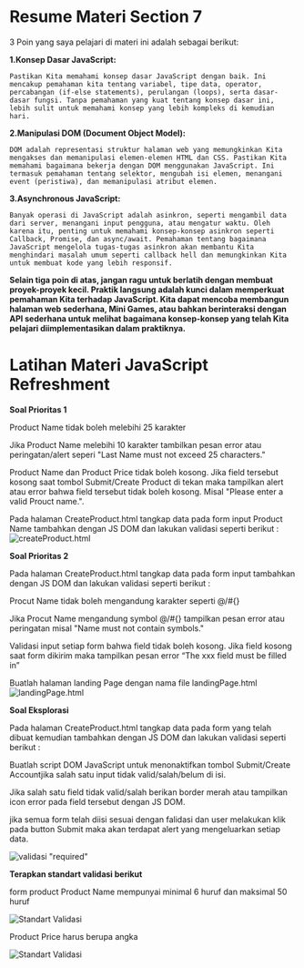 # Resume Materi Section 7

3 Poin yang saya pelajari di materi ini adalah sebagai berikut: 


**1.Konsep Dasar JavaScript:**

    Pastikan Kita memahami konsep dasar JavaScript dengan baik. Ini mencakup pemahaman kita tentang variabel, tipe data, operator, percabangan (if-else statements), perulangan (loops), serta dasar-dasar fungsi. Tanpa pemahaman yang kuat tentang konsep dasar ini, lebih sulit untuk memahami konsep yang lebih kompleks di kemudian hari.

**2.Manipulasi DOM (Document Object Model):**

    DOM adalah representasi struktur halaman web yang memungkinkan Kita mengakses dan memanipulasi elemen-elemen HTML dan CSS. Pastikan Kita memahami bagaimana bekerja dengan DOM menggunakan JavaScript. Ini termasuk pemahaman tentang selektor, mengubah isi elemen, menangani event (peristiwa), dan memanipulasi atribut elemen.

**3.Asynchronous JavaScript:**

    Banyak operasi di JavaScript adalah asinkron, seperti mengambil data dari server, menangani input pengguna, atau mengatur waktu. Oleh karena itu, penting untuk memahami konsep-konsep asinkron seperti Callback, Promise, dan async/await. Pemahaman tentang bagaimana JavaScript mengelola tugas-tugas asinkron akan membantu Kita menghindari masalah umum seperti callback hell dan memungkinkan Kita untuk membuat kode yang lebih responsif.


**Selain tiga poin di atas, jangan ragu untuk berlatih dengan membuat proyek-proyek kecil. Praktik langsung adalah kunci dalam memperkuat pemahaman Kita terhadap JavaScript. Kita dapat mencoba membangun halaman web sederhana, Mini Games, atau bahkan berinteraksi dengan API sederhana untuk melihat bagaimana konsep-konsep yang telah Kita pelajari diimplementasikan dalam praktiknya.**

# Latihan Materi JavaScript Refreshment

**Soal Prioritas 1** 

Product Name tidak boleh melebihi 25 karakter


Jika Product Name melebihi 10 karakter tambilkan pesan error atau peringatan/alert seperi "Last Name must not exceed 25 characters."


Product Name dan Product Price tidak boleh kosong. Jika field tersebut kosong saat tombol Submit/Create Product di tekan maka tampilkan alert atau error bahwa field tersebut tidak boleh kosong. Misal "Please enter a valid Prouct name.".


Pada halaman CreateProduct.html tangkap data pada form input Product Name tambahkan dengan JS DOM dan lakukan validasi seperti berikut :
![createProduct.html](https://github.com/yuumens/react_Ahmad-Rizky-Has/blob/feat/HTML/04_HTML/ScreenShots/CreateProduct.png)

**Soal Prioritas 2**

Pada halaman CreateProduct.html tangkap data pada form input tambahkan dengan JS DOM dan lakukan validasi seperti berikut :

Procut Name tidak boleh mengandung karakter seperti @/#{}


Jika Procut Name mengandung symbol @/#{} tampilkan pesan error atau peringatan misal "Name must not contain symbols."


Validasi input setiap form bahwa field tidak boleh kosong. Jika field kosong saat form dikirim maka tampilkan pesan error “The xxx field must be filled in”



Buatlah halaman landing Page dengan nama file landingPage.html
![landingPage.html](https://github.com/yuumens/react_Ahmad-Rizky-Has/blob/feat/HTML/04_HTML/ScreenShots/LandingPage.png)

**Soal Eksplorasi**

Pada halaman CreateProduct.html tangkap data pada form yang telah dibuat kemudian tambahkan dengan JS DOM dan lakukan validasi seperti berikut :

Buatlah script DOM JavaScript untuk menonaktifkan tombol Submit/Create Accountjika salah satu input tidak valid/salah/belum di isi.


Jika salah satu field tidak valid/salah berikan border merah atau tampilkan icon error pada field tersebut dengan JS DOM.


jika semua form telah diisi sesuai dengan falidasi dan user melakukan klik pada button Submit maka akan terdapat alert yang mengeluarkan setiap data.



![validasi "required"](https://github.com/yuumens/react_Ahmad-Rizky-Has/blob/feat/HTML/04_HTML/ScreenShots/Required.png)


**Terapkan standart validasi berikut**

form product Product Name mempunyai minimal 6 huruf dan maksimal 50 huruf

![Standart Validasi](https://github.com/yuumens/react_Ahmad-Rizky-Has/blob/feat/HTML/04_HTML/ScreenShots/Validasi%20Product%20Name.png)


Product Price harus berupa angka

![Standart Validasi](https://github.com/yuumens/react_Ahmad-Rizky-Has/blob/feat/HTML/04_HTML/ScreenShots/Validasi%20Product%20Price.png)


